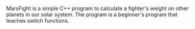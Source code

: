 MarsFight is a simple C++ program to calculate a fighter's weight on other planets in our solar system. The program is a beginner's program that teaches switch functions.
